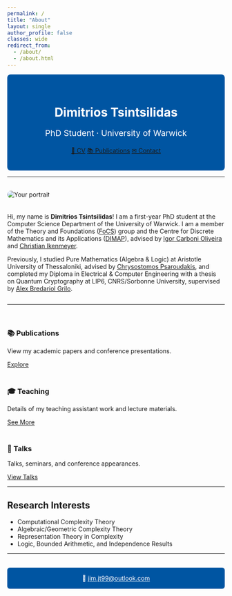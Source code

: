 ```yaml
---
permalink: /
title: "About"
layout: single
author_profile: false
classes: wide
redirect_from: 
  - /about/
  - /about.html
---
```


<!-- Hero Section -->
<div style="background-color: #0055a2; color: white; padding: 2rem; border-radius: 8px; text-align: center;">
  <h1 style="margin-bottom: 0.5rem;">Dimitrios Tsintsilidas</h1>
  <p style="font-size: 1.2rem;">PhD Student · University of Warwick</p>
  <div style="margin-top: 1rem;">
    <a href="/files/CV.pdf" class="btn">📄 CV</a>
    <a href="/publications/" class="btn">📚 Publications</a>
    <a href="mailto:jim.jt99@outlook.com" class="btn">✉ Contact</a>
  </div>
</div>

---

<!-- Profile Section -->
<div style="display: flex; flex-wrap: wrap; gap: 20px; margin-top: 2rem;">
  <div style="flex: 1; min-width: 250px;">
    <img src="/images/photo-placeholder.jpg" alt="Your portrait" style="max-width: 100%; border-radius: 10px;">
  </div>
  <div style="flex: 2; min-width: 300px;">
    <p>Hi, my name is <strong>Dimitrios Tsintsilidas</strong>! I am a first-year PhD student at the Computer Science Department of the University of Warwick. I am a member of the Theory and Foundations (<a href="https://warwick.ac.uk/fac/sci/dcs/research/focs/">FoCS</a>) group and the Centre for Discrete Mathematics and its Applications (<a href="https://warwick.ac.uk/fac/cross_fac/dimap/">DIMAP</a>), advised by <a href="https://www.dcs.warwick.ac.uk/~igorcarb/">Igor Carboni Oliveira</a> and <a href="https://www.dcs.warwick.ac.uk/~u2270030/">Christian Ikenmeyer</a>.</p>
    <p>Previously, I studied Pure Mathematics (Algebra & Logic) at Aristotle University of Thessaloniki, advised by <a href="https://sites.google.com/view/chrysostomos-psaroudakis/home">Chrysostomos Psaroudakis</a>, and completed my Diploma in Electrical & Computer Engineering with a thesis on Quantum Cryptography at LIP6, CNRS/Sorbonne University, supervised by <a href="https://abgrilo.github.io/">Alex Bredariol Grilo</a>.</p>
  </div>
</div>

---

<!-- Quick Links Section -->
<div style="display: flex; flex-wrap: wrap; gap: 20px; margin-top: 2rem;">
  <div class="home-card">
    <h3>📚 Publications</h3>
    <p>View my academic papers and conference presentations.</p>
    <a href="/publications/" class="btn">Explore</a>
  </div>
  <div class="home-card">
    <h3>🎓 Teaching</h3>
    <p>Details of my teaching assistant work and lecture materials.</p>
    <a href="/teaching/" class="btn">See More</a>
  </div>
  <div class="home-card">
    <h3>🎤 Talks</h3>
    <p>Talks, seminars, and conference appearances.</p>
    <a href="/talks/" class="btn">View Talks</a>
  </div>
</div>

---

<!-- Research Interests -->
<h2>Research Interests</h2>
<ul>
  <li>Computational Complexity Theory</li>
  <li>Algebraic/Geometric Complexity Theory</li>
  <li>Representation Theory in Complexity</li>
  <li>Logic, Bounded Arithmetic, and Independence Results</li>
</ul>

---

<!-- Contact Banner -->
<div style="background-color: #0055a2; color: white; padding: 1rem; text-align: center; border-radius: 6px; margin-top: 2rem;">
  <p style="margin: 0;">📧 <a href="mailto:jim.jt99@outlook.com" style="color: white; text-decoration: underline;">jim.jt99@outlook.com</a></p>
</div>
